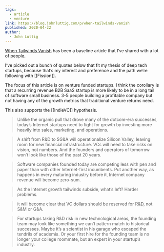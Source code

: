 ```yaml
---
tags:
  - article
  - venture
link: https://blog.johnluttig.com/p/when-tailwinds-vanish
published: 2020-04-22
author:
  - John Luttig
---
```

[When Tailwinds Vanish](https://blog.johnluttig.com/p/when-tailwinds-vanish) has been a baseline article that I’ve shared with a lot of people. 

I’ve picked out a bunch of quotes below that fit my thesis of deep tech startups, because that’s my interest and preference and the path we’re following with [[Fission]].

The focus of this article is on venture funded startups. I think the corollary is that a recurring revenue B2B SaaS startup is more likely to be in a long tail of software small business. 3-5 people building a profitable company but not having any of the growth metrics that traditional venture returns need. 

This also supports the [[IndieVC]] hypothesis. 

> Unlike the organic pull that drove many of the dotcom-era successes, today’s Internet startups need to fight for growth by investing more heavily into sales, marketing, and operations.

> A shift from R&D to SG&A will operationalize Silicon Valley, leaving room for new financial infrastructure. VCs will need to take risks on vision, not numbers. And the founders and operators of tomorrow won’t look like those of the past 20 years.

> Software companies founded today are competing less with pen and paper than with other Internet-first incumbents. Put another way, as happens in every maturing industry before it, Internet company revenue will become zero-sum.

> As the Internet growth tailwinds subside, what’s left? Harder problems.

> it will become clear that VC dollars should be reserved for R&D, not S&M or G&A.

> For startups taking R&D risk in new technological areas, the founding team may look like something we can’t pattern match to historical successes. Maybe it’s a scientist in his garage who escaped the tendrils of academia. Or your first hire for the founding team is no longer your college roommate, but an expert in your startup’s industry.

